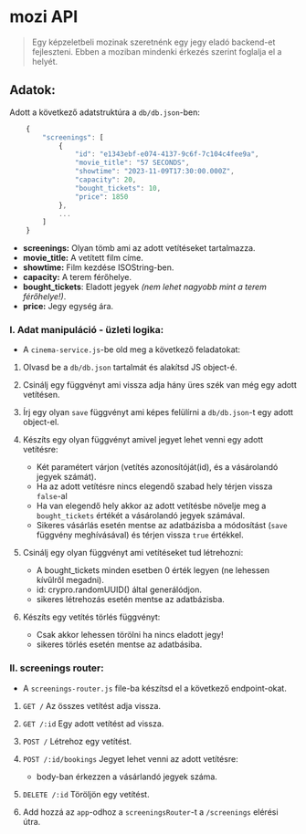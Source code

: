 # mozi API

> Egy képzeletbeli mozinak szeretnénk egy jegy eladó backend-et fejleszteni.
> Ebben a moziban mindenki érkezés szerint foglalja el a helyét.

## Adatok:

Adott a következő adatstruktúra a `db/db.json`-ben:

```js
    {
        "screenings": [
            {
                "id": "e1343ebf-e074-4137-9c6f-7c104c4fee9a",
                "movie_title": "57 SECONDS",
                "showtime": "2023-11-09T17:30:00.000Z",
                "capacity": 20,
                "bought_tickets": 10,
                "price": 1850
            },
            ...
        ]
    }
```

- **screenings:** Olyan tömb ami az adott vetítéseket tartalmazza.
- **movie_title:** A vetített film címe.
- **showtime:** Film kezdése ISOString-ben.
- **capacity:** A terem férőhelye.
- **bought_tickets**: Eladott jegyek _(nem lehet nagyobb mint a terem férőhelye!)_.
- **price:** Jegy egység ára.

### I. Adat manipuláció - üzleti logika:

- A `cinema-service.js`-be old meg a következő feladatokat:

1. Olvasd be a `db/db.json` tartalmát és alakítsd JS object-é.

1. Csinálj egy függvényt ami vissza adja hány üres szék van még egy adott vetítésen.

1. Írj egy olyan `save` függvényt ami képes felülírni a `db/db.json`-t egy adott object-el.

1. Készíts egy olyan függvényt amivel jegyet lehet venni egy adott vetítésre:

   - Két paramétert várjon (vetítés azonosítóját(id), és a vásárolandó jegyek számát).
   - Ha az adott vetítésre nincs elegendő szabad hely térjen vissza `false`-al
   - Ha van elegendő hely akkor az adott vetítésbe növelje meg a `bought_tickets` értékét a vásárolandó jegyek számával.
   - Sikeres vásárlás esetén mentse az adatbázisba a módosítást (`save` függvény meghívásával) és térjen vissza `true` értékkel.

1. Csinálj egy olyan függvényt ami vetítéseket tud létrehozni:

   - A bought_tickets minden esetben 0 érték legyen (ne lehessen kívűlről megadni).
   - id: crypro.randomUUID() által generálódjon.
   - sikeres létrehozás esetén mentse az adatbázisba.

1. Készíts egy vetítés törlés függvényt:
   - Csak akkor lehessen törölni ha nincs eladott jegy!
   - sikeres törlés esetén mentse az adatbásiba.

### II. screenings router:

- A `screenings-router.js` file-ba készítsd el a következő endpoint-okat.

1. `GET /` Az összes vetítést adja vissza.

1. `GET /:id` Egy adott vetítést ad vissza.

1. `POST /` Létrehoz egy vetítést.

1. `POST /:id/bookings` Jegyet lehet venni az adott vetítésre:

   - body-ban érkezzen a vásárlandó jegyek száma.

1. `DELETE /:id` Töröljön egy vetítést.

1. Add hozzá az `app`-odhoz a `screeningsRouter`-t a `/screenings` elérési útra.
